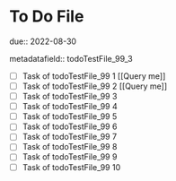 # To Do File

due:: 2022-08-30

metadatafield:: todoTestFile_99_3

- [ ] Task of todoTestFile_99 1 [[Query me]]
- [ ] Task of todoTestFile_99 2 [[Query me]]
- [ ] Task of todoTestFile_99 3
- [ ] Task of todoTestFile_99 4
- [ ] Task of todoTestFile_99 5
- [ ] Task of todoTestFile_99 6
- [ ] Task of todoTestFile_99 7
- [ ] Task of todoTestFile_99 8
- [ ] Task of todoTestFile_99 9
- [ ] Task of todoTestFile_99 10
